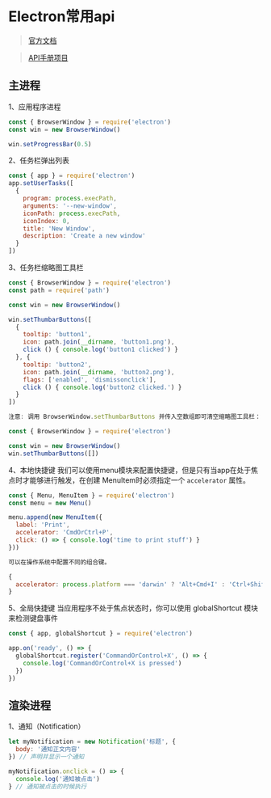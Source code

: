 # Electron常用api
> [官方文档](https://electronjs.org/docs)

> [API手册项目](https://github.com/demopark/electron-api-demos-Zh_CN)
## 主进程
1、应用程序进程
```js
const { BrowserWindow } = require('electron')
const win = new BrowserWindow()

win.setProgressBar(0.5)
```

2、任务栏弹出列表
```js
const { app } = require('electron')
app.setUserTasks([
  {
    program: process.execPath,
    arguments: '--new-window',
    iconPath: process.execPath,
    iconIndex: 0,
    title: 'New Window',
    description: 'Create a new window'
  }
])
```

3、任务栏缩略图工具栏
```js
const { BrowserWindow } = require('electron')
const path = require('path')

const win = new BrowserWindow()

win.setThumbarButtons([
  {
    tooltip: 'button1',
    icon: path.join(__dirname, 'button1.png'),
    click () { console.log('button1 clicked') }
  }, {
    tooltip: 'button2',
    icon: path.join(__dirname, 'button2.png'),
    flags: ['enabled', 'dismissonclick'],
    click () { console.log('button2 clicked.') }
  }
])

注意: 调用 BrowserWindow.setThumbarButtons 并传入空数组即可清空缩略图工具栏：

const { BrowserWindow } = require('electron')

const win = new BrowserWindow()
win.setThumbarButtons([])
```

4、本地快捷键
我们可以使用menu模块来配置快捷键，但是只有当app在处于焦点时才能够进行触发，在创建 MenuItem时必须指定一个 `accelerator` 属性。
```js
const { Menu, MenuItem } = require('electron')
const menu = new Menu()

menu.append(new MenuItem({
  label: 'Print',
  accelerator: 'CmdOrCtrl+P',
  click: () => { console.log('time to print stuff') }
}))

可以在操作系统中配置不同的组合键。

{
  accelerator: process.platform === 'darwin' ? 'Alt+Cmd+I' : 'Ctrl+Shift+I'
}
```

5、全局快捷键
当应用程序不处于焦点状态时，你可以使用 globalShortcut 模块来检测键盘事件
```js
const { app, globalShortcut } = require('electron')

app.on('ready', () => {
  globalShortcut.register('CommandOrControl+X', () => {
    console.log('CommandOrControl+X is pressed')
  })
})
```

## 渲染进程
1、通知（Notification）
```js
let myNotification = new Notification('标题', {
  body: '通知正文内容'
}) // 声明并显示一个通知

myNotification.onclick = () => {
  console.log('通知被点击')
} // 通知被点击的时候执行
```

